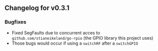 ## Changelog for v0.3.1

### Bugfixes
- Fixed SegFaults due to concurrent acces to `github.com/stianeikeland/go-rpio` (the GPIO library this project uses)
- Those bugs would occur if using a `switchRF` after a `switchGPIO`
